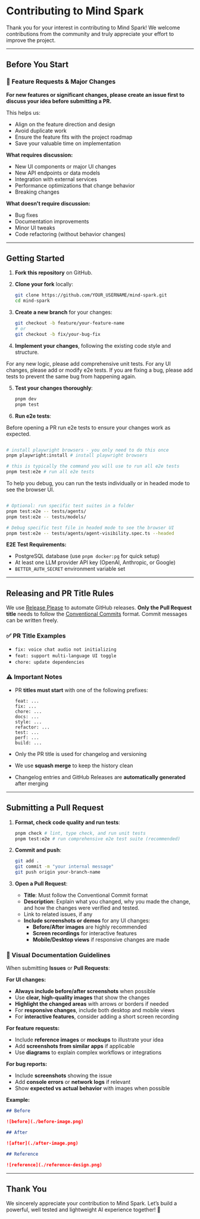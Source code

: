 # Contributing to Mind Spark

Thank you for your interest in contributing to Mind Spark! We welcome contributions from the community and truly appreciate your effort to improve the project.

---

## Before You Start

### 🚨 Feature Requests & Major Changes

**For new features or significant changes, please create an issue first to discuss your idea before submitting a PR.**

This helps us:

- Align on the feature direction and design
- Avoid duplicate work
- Ensure the feature fits with the project roadmap
- Save your valuable time on implementation

**What requires discussion:**

- New UI components or major UI changes
- New API endpoints or data models
- Integration with external services
- Performance optimizations that change behavior
- Breaking changes

**What doesn't require discussion:**

- Bug fixes
- Documentation improvements
- Minor UI tweaks
- Code refactoring (without behavior changes)

---

## Getting Started

1. **Fork this repository** on GitHub.

2. **Clone your fork** locally:

   ```bash
   git clone https://github.com/YOUR_USERNAME/mind-spark.git
   cd mind-spark
   ```

3. **Create a new branch** for your changes:

   ```bash
   git checkout -b feature/your-feature-name
   # or
   git checkout -b fix/your-bug-fix
   ```

4. **Implement your changes**, following the existing code style and structure.

For any new logic, please add comprehensive unit tests. For any UI changes, please add or modify e2e tests.
If you are fixing a bug, please add tests to prevent the same bug from happening again.

5. **Test your changes thoroughly**:

   ```bash
   pnpm dev
   pnpm test
   ```

6. **Run e2e tests**:

Before opening a PR run e2e tests to ensure your changes work as expected.

```bash

# install playwright browsers - you only need to do this once
pnpm playwright:install # install playwright browsers

# this is typically the command you will use to run all e2e tests
pnpm test:e2e # run all e2e tests
```

To help you debug, you can run the tests individually or in headed mode to see the browser UI.

```bash

# Optional: run specific test suites in a folder
pnpm test:e2e -- tests/agents/
pnpm test:e2e -- tests/models/

# Debug specific test file in headed mode to see the browser UI
pnpm test:e2e -- tests/agents/agent-visibility.spec.ts --headed
```

**E2E Test Requirements:**

- PostgreSQL database (use `pnpm docker:pg` for quick setup)
- At least one LLM provider API key (OpenAI, Anthropic, or Google)
- `BETTER_AUTH_SECRET` environment variable set

---

## Releasing and PR Title Rules

We use [Release Please](https://github.com/googleapis/release-please) to automate GitHub releases.
**Only the Pull Request title** needs to follow the [Conventional Commits](https://www.conventionalcommits.org/) format. Commit messages can be written freely.

### ✅ PR Title Examples

- `fix: voice chat audio not initializing`
- `feat: support multi-language UI toggle`
- `chore: update dependencies`

### ⚠️ Important Notes

- PR **titles must start** with one of the following prefixes:

  ```
  feat: ...
  fix: ...
  chore: ...
  docs: ...
  style: ...
  refactor: ...
  test: ...
  perf: ...
  build: ...
  ```

- Only the PR title is used for changelog and versioning

- We use **squash merge** to keep the history clean

- Changelog entries and GitHub Releases are **automatically generated** after merging

---

## Submitting a Pull Request

1. **Format, check code quality and run tests**:

   ```bash
   pnpm check # lint, type check, and run unit tests
   pnpm test:e2e # run comprehensive e2e test suite (recommended)
   ```

2. **Commit and push**:

   ```bash
   git add .
   git commit -m "your internal message"
   git push origin your-branch-name
   ```

3. **Open a Pull Request**:

   - **Title**: Must follow the Conventional Commit format
   - **Description**: Explain what you changed, why you made the change, and how the changes were verified and tested.
   - Link to related issues, if any
   - **Include screenshots or demos** for any UI changes:
     - **Before/After images** are highly recommended
     - **Screen recordings** for interactive features
     - **Mobile/Desktop views** if responsive changes are made

### 📸 Visual Documentation Guidelines

When submitting **Issues** or **Pull Requests**:

**For UI changes:**

- **Always include before/after screenshots** when possible
- Use **clear, high-quality images** that show the changes
- **Highlight the changed areas** with arrows or borders if needed
- For **responsive changes**, include both desktop and mobile views
- For **interactive features**, consider adding a short screen recording

**For feature requests:**

- Include **reference images** or **mockups** to illustrate your idea
- Add **screenshots from similar apps** if applicable
- Use **diagrams** to explain complex workflows or integrations

**For bug reports:**

- Include **screenshots** showing the issue
- Add **console errors** or **network logs** if relevant
- Show **expected vs actual behavior** with images when possible

**Example:**

```markdown
## Before

![before](./before-image.png)

## After

![after](./after-image.png)

## Reference

![reference](./reference-design.png)
```

---

## Thank You

We sincerely appreciate your contribution to Mind Spark.
Let’s build a powerful, well tested and lightweight AI experience together! 🚀
